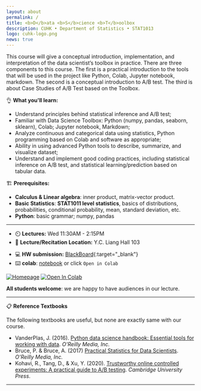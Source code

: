 ```yaml
---
layout: about
permalink: /
title: <b>D</b>ata <b>S</b>cience <b>T</b>oolbox
description: CUHK • Department of Statistics • STAT1013 
logo: cuhk-logo.png
news: true
---
```


This course will give a conceptual introduction, implementation, and interpretation of the data scientist’s toolbox in practice. There are three components to this course. The first is a practical introduction to the tools that will be used in the project like Python, Colab, Jupyter notebook, markdown. The second is a conceptual introduction to A/B test. The third is about Case Studies of A/B Test based on the Toolbox.

👌 **What you'll learn:**

- Understand principles behind statistical inference and A/B test;
- Familiar with Data Science Toolbox: Python (numpy, pandas, seaborn, sklearn), Colab; Jupyter notebook, Markdown;
- Analyze continuous and categorical data using statistics, Python programming based on Colab and software as appropriate;
- Ability in using advanced Python tools to describe, summarize, and visualize dataset;
- Understand and implement good coding practices, including statistical inference on A/B test, and statistical learning/prediction based on tabular data.

🏗️ **Prerequisites:**

- **Calculus & Linear algebra**: inner product, matrix-vector product.
- **Basic Statistics**: **STAT1011 level statistics**, basics of distributions, probabilities, conditional probability, mean, standard deviation, etc.
- **Python**: basic grammar; numpy, pandas

***

- ⏲️ **Lectures:** Wed 11:30AM - 2:15PM
- 🎒 **Lecture/Recitation Location:** Y.C. Liang Hall 103
<!-- - **Office Hours Location:** [Gates-Hillman Center 8228](https://goo.gl/maps/74vUj6uoaTTzYM937){:target="\_blank"} -->
<!-- - **Discussion:** [Piazza](https://piazza.com){:target="\_blank"} -->
- 💻 **HW submission:** [BlackBoard](https://blackboard.cuhk.edu.hk/){:target="\_blank"}
- ⌨️ **colab**: [notebook](https://colab.research.google.com/drive/1zDZdebMX_v-3H57Ar4_b8qkyKRs7cEqX?usp=sharing) or click `Open in Colab`

[![Homepage](https://img.shields.io/badge/CUHK-STAT1013-blueviolet)](https://www.bendai.org/CUHK-STAT1013/) 
[![Open In Colab](https://colab.research.google.com/assets/colab-badge.svg)](https://colab.research.google.com/drive/1DlQFQPktEtDLa8AxdjU8Oc0j1R5ph1Wt?usp=sharing)

**All students welcome**: we are happy to have audiences in our lecture.

***

📋 **Reference Textbooks** 

The following textbooks are useful, but none are exactly same with our course.

- VanderPlas, J. (2016). [Python data science handbook: Essential tools for working with data](https://jakevdp.github.io/PythonDataScienceHandbook/). *O'Reilly Media, Inc.*
- Bruce, P. & Bruce, A. (2017) [Practical Statistics for Data Scientists](https://www.oreilly.com/library/view/practical-statistics-for/9781491952955/). *O'Reilly Media, Inc.*
- Kohavi, R., Tang, D., & Xu, Y. (2020). [Trustworthy online controlled experiments: A practical guide to A/B testing](https://www.amazon.com/Trustworthy-Online-Controlled-Experiments-Practical-ebook/dp/B0845Y3DJV). *Cambridge University Press*.

***